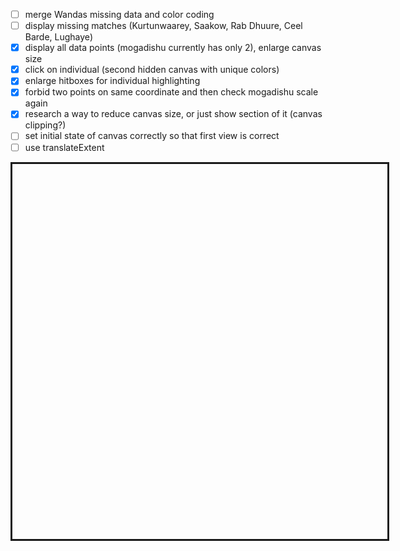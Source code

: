 <script>
  // start every markdown file with scripts, via a call to setup...
  import setup from "../../setup.js"
  setup(this)
</script>

<!-- from http://bl.ocks.org/awoodruff/94dc6fc7038eba690f43 -->
<!-- working at 20.03. 18:38 (Lively timestamp 04:17)-->
- [ ] merge Wandas missing data and color coding
- [ ] display missing matches (Kurtunwaarey, Saakow, Rab Dhuure, Ceel Barde, Lughaye)
- [x] display all data points (mogadishu currently has only 2), enlarge canvas size
- [x] click on individual (second hidden canvas with unique colors)
- [x] enlarge hitboxes for individual highlighting
- [x] forbid two points on same coordinate and then check mogadishu scale again
- [x] research a way to reduce canvas size, or just show section of it (canvas clipping?)
- [ ] set initial state of canvas correctly so that first view is correct
- [ ] use translateExtent
<div id="world">
  <div id="map"></div>
  <!--<div id="polyMap"></div>-->
  
  </div>


<style>
#polyMap {
  width: 600px;
  height: 600px;
  overflow: hidden;
  border-style: solid;
}
#map {
  width: 600px;
  height: 600px;
  overflow: hidden;
  border-style: solid;
}
#world {
  width: 720px;
  height: 720px;
}
div.tooltip {						
    padding: 5px;		
    background: lightsteelblue;	
    border: 10px;		
    border-radius: 8px;				
}
</style>

<script>
import d3 from "src/external/d3.v5.js"
import {GroupingAction} from "https://lively-kernel.org/lively4/BP2019RH1/prototypes/display-exploration/actions.js"
import { AVFParser } from "https://lively-kernel.org/voices/parsing-data/avf-parser.js"

var width = 5000
var height = 5000
  
var pointWidth = 2.5

var polyCanvas = d3.select(lively.query(this, "#map"))
	.append("canvas")
	.attr("width", width)
	.attr("height", height)
  //.attr("transform","scale(0.1,0.1)")
	.style("display","none")
  
var individualCanvas = d3.select(lively.query(this, "#map"))
	.append("canvas")
	.attr("width", width)
	.attr("height", height)
  //.attr("transform","scale(0.1,0.1)")
	.style("display","none")

var projection = d3.geoEquirectangular().center([45,5])
var baseScale = 20000
var baseTranslate = [width / 2, height / 2]
projection.scale(baseScale).translate(baseTranslate)
 
var transform = d3.zoomIdentity.scale(0.1);

var dotCanvas = d3.select(lively.query(this, "#map"))
	.append("canvas")
	.attr("width", width)
	.attr("height", height)
  //.attr("transform","scale(0.1,0.1)") 
  .on("mousemove", mousemove)
  .on("click", clicked)
  .call(d3.zoom().scaleExtent([1, 50]).on("zoom", zoom))
  //.call(d3.drag().subject(dragsubject).on("drag", drag))
  
var tooltip = d3.select(lively.query(this, '#world'))
	.append("div")
  .attr("class", "tooltip")
	.style("visibility", "hidden")
  
var individualTooltip = d3.select(lively.query(this, '#world'))
	.append("div")
  .attr("class", "tooltip")
  .style("background", "lightgreen")
	.style("visibility", "hidden")

var path = d3.geoPath().projection(projection)
var dotContext = dotCanvas.node().getContext("2d")
var polyContext = polyCanvas.node().getContext("2d")
var individualContext = individualCanvas.node().getContext("2d")

var avfData
var features
var featureToAVF = {"Gabiley" : "gebiley", "Galkaacyo" : "gaalkacyo", "Bulo Burti" : "bulo burto", "Laasqoray" : "lasqooray", "El Waq" : "ceel waaq", "Wanle Weyne" : "wanla weyn"}
var colorToDistrict = {}
var individualsGroupedByDistrict
var colorToIndividualIndex = {}
var selectedIndividual = null
var lastZoomEvent = Date.now();

(async () => {
  var districts = await d3.json(bp2019url + "/src/geodata/somalia-simplified.geojson")
	features = districts.features
  
	drawMap()

	var imageData = polyContext.getImageData(0,0,width,height) 
  avfData = await AVFParser.loadCompressedIndividualsWithKeysFromFile()
  var action = new GroupingAction()
  action.setAttribute("district")
  individualsGroupedByDistrict = action.runOn(avfData)
  
  var keysToDelete = ["NC", "NA", "STOP", "CE", "question", "showtime_question", "NR", "greeting", "push_back"]
  keysToDelete.forEach(key => {
    delete individualsGroupedByDistrict[key]
  })
  
  for (const district in individualsGroupedByDistrict) {
    for (const individual in individualsGroupedByDistrict[district]) {
      if (individualsGroupedByDistrict[district][individual]) {
        initializeIndividual(individualsGroupedByDistrict[district][individual], district, individual)
      }
    }
  }
  
  var missingGroups = {}
  Object.keys(individualsGroupedByDistrict).forEach(key => {
    missingGroups[key] = 1
  })
  var missingFeatureMatches = []
  var usedCoordinates = {}
  
	var i=features.length
	while(i--){
    var districtName = getDistrictLookupName(features[i].properties.DISTRICT)
    var individualsInDistrict = individualsGroupedByDistrict[districtName]
    if (!individualsInDistrict) {
        missingFeatureMatches.push(districtName)
        continue
    }
      
    var population = individualsInDistrict.length
    delete missingGroups[districtName]
    if ( !population ) {
      continue
    }
  
		var bounds = path.bounds(features[i])
		var x0 = bounds[0][0]
		var y0 = bounds[0][1]
    var w = bounds[1][0] - x0
    var h = bounds[1][1] - y0
    var hits = 0
    var count = 0
    var limit = population*10
    var x
    var y
    var r = parseInt((i + 1) / 256)
    var g = (i + 1) % 256
    
		while( hits < population && count < limit){
			x = parseInt(x0 + Math.random()*w)
			y = parseInt(y0 + Math.random()*h)
      if (!usedCoordinates[x + "," + y]) {
			  if (testPixelColor(imageData,x,y,width,r,g) ){
          var currentColor = {"r" : 256/(i*3), "g" : (i*3)%256, "b" : 204, "a" : 255}
          var defaultColor = Object.assign({}, currentColor)
          var uniqueColor = individualsInDistrict[hits].drawing.uniqueColor
          // maybe also assign unique colors here
          individualsInDistrict[hits].drawing.defaultColor = defaultColor
          individualsInDistrict[hits].drawing.currentColor = currentColor
          individualsInDistrict[hits].drawing.position = {"x" : x, "y" : y}
          usedCoordinates[x + "," + y] = true

          drawPixel(individualContext, x, y, uniqueColor.r, uniqueColor.g, uniqueColor.b, uniqueColor.a)
          hits++
          count++
        }
			}
		}  
	}
  if (count > limit) {
    console.log("Count: ", count, "limit: ", limit)
  }
  
  projection.scale(baseScale * transform.k)
    projection.translate([
      (baseTranslate[0] * transform.k) + transform.x,
      (baseTranslate[1] * transform.k) + transform.y
  ])
  drawCanvasWithColorSelector("currentColors")
  
  console.log("Missing Feature Matches:", missingFeatureMatches)
  console.log("Missing AVF Groups:", missingGroups)
})();

function drawCanvasWithColorSelector(colorSelector) {
  dotContext.save()
  dotContext.clearRect(0, 0, width, height)
  drawMap()
  dotContext.translate(transform.x, transform.y)
  dotContext.scale(transform.k, transform.k)
  // this screams for moving this section into a function which gets the context
  individualContext.save()
  individualContext.clearRect(0, 0, width, height)
  individualContext.translate(transform.x, transform.y)
  individualContext.scale(transform.k, transform.k)
  
  for(const district in individualsGroupedByDistrict) {
    for(const individual in individualsGroupedByDistrict[district]) {
      const drawingInformation = individualsGroupedByDistrict[district][individual].drawing
      
      var fillColor = getFillColor("uniqueColor", drawingInformation)
      individualContext.fillStyle = "rgb(" + fillColor.r  + "," + fillColor.g + "," + fillColor.b + ")" 
      individualContext.fillRect(
        drawingInformation.position.x - ((pointWidth + transform.k/3) / transform.k)/4,
        drawingInformation.position.y - ((pointWidth + transform.k/3) / transform.k)/4, 
        (pointWidth + transform.k/3) / transform.k, 
        (pointWidth + transform.k/3) / transform.k
      )
      
      fillColor = getFillColor(colorSelector, drawingInformation)
      dotContext.fillStyle = "rgb(" + fillColor.r + "," + fillColor.g + "," + fillColor.b + ")" 
      dotContext.fillRect(
        drawingInformation.position.x,
        drawingInformation.position.y, 
        pointWidth / transform.k, 
        pointWidth / transform.k
      )
      // use drawPixel here
      // and also put this into a function which gets context and colorSelector
      
    }
  }
  dotContext.restore()
  individualContext.restore()
}

function getFillColor(colorSelector, drawingInformation) {
  if (colorSelector === "currentColors") {
    return drawingInformation.currentColor
  } else if (colorSelector === "uniqueColor") {
    return drawingInformation.uniqueColor
  } else {
    return "grey"
  }
}

function highlightSelectedIndividual() {
  selectedIndividual.drawing.currentColor = {"r" : 255, "g" : 0, "b" : 0, "a" : 255}
  drawCanvasWithColorSelector("currentColors")
}

function unhighlightSelectedIndividual() {
  var defaultColor = Object.assign({}, selectedIndividual.drawing.defaultColor)
  selectedIndividual.drawing.currentColor = defaultColor
  drawCanvasWithColorSelector("currentColors")
}

function getDistrictLookupName(featureDistrictName) {
  var lookupName = featureToAVF[featureDistrictName]
  if (lookupName) {
    return lookupName
  } else {
    lookupName = featureDistrictName.toLowerCase()
    return lookupName
  }
}

function testPixelColor(imageData,x,y,w,r,g){
	var index = (x + y * w) * 4
	return imageData.data[index] == r && imageData.data[index + 1] == g
}

function drawMap() {
  // console.log("transform in drawMap:", transform)
  polyContext.clearRect(0,0,width, height)
  var i=features.length
	while(i--){
		var r = parseInt((i + 1) / 256)
		var g = (i + 1) % 256
    colorToDistrict["rgb(" + r + "," + g + ",0)"] = features[i]
    drawPolygon( features[i], polyContext, "rgb(" + r + "," + g + ",0)" )
    drawPolygon( features[i], dotContext, "#FFFFFF")
	}
}

function drawPolygon(feature, context, fill){
	var coordinates = feature.geometry.coordinates
	context.fillStyle = fill
  context.strokeStyle = "grey"
	context.beginPath()
	coordinates.forEach( function(ring) {
    // rings.forEach( function(ring) {
      ring.forEach( function(coord, i) {
        var projected = projection( coord );
        //console.log("Coordinates:", coord)
        //console.log("projected:", projected )
        if (i == 0) {
          context.moveTo(projected[0], projected[1])
          //context.moveTo(coord[0], -1 * coord[1])
        } else {
          context.lineTo(projected[0], projected[1])
          //context.lineTo(coord[0], -1 * coord[1])
          
        }
      //})
    })
  })
  context.stroke()
	context.closePath()
	context.fill()
}

function drawPixel (context, x, y, r, g, b, a) {
	context.fillStyle = "rgba("+ r +","+ g +","+ b +","+(1)+")"
	context.fillRect( x, y, pointWidth, pointWidth)
  
  /*context.moveTo(x, y);
  context.arc(x, y, 2.5, 0, 2 * Math.PI);
  context.fill()
  */
}

function mousemove () {
  var mouseX = d3.event.layerX
	var mouseY = d3.event.layerY
  var color = polyContext.getImageData(mouseX, mouseY, 1, 1).data
  var colorKey = 'rgb(' + color[0] + ',' + color[1] + ',' + color[2] + ')'
	var districtData = colorToDistrict[colorKey]
  
  if (districtData) {
    var districtName = getDistrictLookupName(districtData.properties.DISTRICT)
    var individualsInDistrict = individualsGroupedByDistrict[districtName]
    var amount = 0
    if (individualsInDistrict) {
      amount = individualsInDistrict.length
    }
    tooltip
      .style("visibility", "visible")
      .html("Region: " + districtData.properties.REGION + "<br/>" + "District: " + districtData.properties.DISTRICT + "<br>" + "Individuals: " + amount)
  } else {
    tooltip
      .style("visibility", "hidden")
  }
}

function zoom() {
  var thisZoomEvent = Date.now()
  if (thisZoomEvent - lastZoomEvent < 50) {
    return
  } else {
    lastZoomEvent = thisZoomEvent
    console.log(d3.event.transform)
    transform = d3.event.transform.scale(0.1)
    // transform.k = transform.k/10
    projection.scale(baseScale * transform.k)
    projection.translate([
      (baseTranslate[0] * transform.k) + transform.x,
      (baseTranslate[1] * transform.k) + transform.y
    ])
    //console.log("projection:", projection.translate(), projection.scale())
    drawCanvasWithColorSelector("currentColors")
  }
}

function dragsubject() {
  var i
  var x = transform.invertX(d3.event.x)
  var y = transform.invertY(d3.event.y)
  var dx
  var dy
}

function drag() {
  d3.event.subject[0] = transform.invertX(d3.event.x)
  d3.event.subject[1] = transform.invertY(d3.event.y)
  drawCanvasWithColorSelector("currentColors")
}

function clicked () {
  var mouseX = d3.event.layerX
	var mouseY = d3.event.layerY
  var color = individualContext.getImageData(mouseX, mouseY, 1, 1).data
  var colorKey = 'r' + color[0] + 'g' + color[1] + 'b' + color[2] 
  var individualLookup = colorToIndividualIndex[colorKey]
  
  if (selectedIndividual) {
    unhighlightSelectedIndividual()
  }
  
  if(individualLookup) {
    var individualsIndex = colorToIndividualIndex[colorKey].index
    var districtName = colorToIndividualIndex[colorKey].districtName
    selectedIndividual = individualsGroupedByDistrict[districtName][individualsIndex]
    highlightSelectedIndividual()
    individualTooltip
        .style("visibility", "visible")
        .html("<b> Individual: </b>" + "<br/>" +  
            "age: " + selectedIndividual.age + "<br/>" +  
            "gender: " + selectedIndividual.gender + "<br/>" + 
            "district: " + selectedIndividual.district + "<br/>" + 
            "region: " + selectedIndividual.region + "<br/>" + 
            "state: " + selectedIndividual.state + "<br/>" + 
            "zone: " + selectedIndividual.zone
            )
  } else {
    if (selectedIndividual) {
      selectedIndividual = null
    }
    individualTooltip
      .style("visibility", "hidden")
  }
}

function getUniqueColor(colors) {
  let color = getRandomColor()
  let colorString = "r" + color.r + "g" + color.g + "b" + color.b
  while (colors[colorString]) {
    color = getRandomColor()
    colorString = "r" + color.r + "g" + color.g + "b" + color.b
  }
  return color
}

function getRndInteger(min, max) {
  return Math.floor(Math.random() * (max - min) ) + min
}

function getRandomColor() {
  return {"r": getRndInteger(1, 254), "g" : getRndInteger(1, 254), "b" : getRndInteger(1, 254), "a" : 255}
}

function initializeIndividual(individual, districtName, index) {
  individual.drawing = {}
  individual.drawing.uniqueColor = getUniqueColor(colorToIndividualIndex)  
  let color = individual.drawing.uniqueColor
  let colorString = "r" + color.r + "g" + color.g + "b" + color.b
  colorToIndividualIndex[colorString] = {"districtName": districtName, "index": index} 
}

</script>